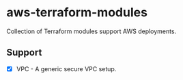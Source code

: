 # aws-terraform-modules
Collection of Terraform modules support AWS deployments.

## Support

- [x] VPC - A generic secure VPC setup.